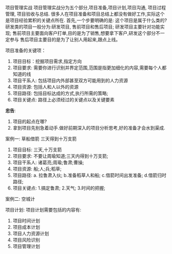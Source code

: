 项目管理实战
项目管理实战分为五个部分,项目准备,项目计划,项目沟通, 项目过程管理, 项目验收与总结.
 很多人在项目准备和项目总结上都没有做好工作,实际这个是项目经验累积的关键点所在.
 首先,一个步要明确的是: 这个项目是属于什么类的?
 研发类的项目一般分为:研发项目, 售前项目和售后项目;
研发项目主要针对功能实现;
售前项目主要面向客户打单,目的是为了销售,想要拿下客户,研发这个部分不一定参与
售后项目主要目的是为了让别人用起来,跟点上线。

项目准备的关键项：
1. 项目目标：挖掘项目需求,指定方向
2. 项目要求: 需要你进行识别并界定范围,范围是指更加细化的内容,需要每个人都知道的线
3. 项目干系人: 包括项目内外部甚至双方可能用到的人力资源
4. 项目资源: 包括人和人以外的资源
5. 项目路径: 包括目标达成的方式,执行所需的策略;
6. 项目关键点: 路径上必须经过的关键点以及关键要素

**忠告**:
1. 项目的起点在哪?
2. 拿到项目先别急着动手.做好前期深入的项目分析思考,好的准备才会水到渠成.

案例一: 草船借箭
三天得到十万支箭
1. 项目目标: 三天,十万支箭
2. 项目要求: 不要让周瑜知道;三天内得到十万支箭;
3. 项目干系人: 诸葛亮;周瑜;鲁肃;曹操;
4. 项目资源: 船;人;兵;稻草;
5. 项目路径: a. 拉鲁肃入伙; b.准备稻草人和船; c.借箭时间出发准备; d.借箭归时路径;
6. 项目关键点: 1.搞定鲁肃; 2.天气; 3.时间的把握;

案例二: 空城计


项目计划:
项目计划需要包括的内容有:
1. 项目时间计划
2. 项目成本计划
3. 项目人力资源计划
4. 项目风险识别
5. 项目管理计划